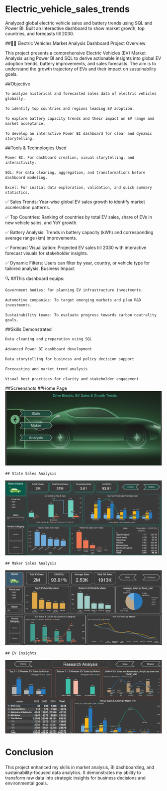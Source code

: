 # Electric_vehicle_sales_trends
Analyzed global electric vehicle sales and battery trends using SQL and Power BI. Built an interactive dashboard to show market growth, top countries, and forecasts till 2030.


 ##🚗🔋 Electric Vehicles Market Analysis Dashboard
Project Overview

This project presents a comprehensive Electric Vehicles (EV) Market Analysis using Power BI and SQL to derive actionable insights into global EV adoption trends, battery improvements, and sales forecasts. The aim is to understand the growth trajectory of EVs and their impact on sustainability goals.

##Objective

    To analyze historical and forecasted sales data of electric vehicles globally.

    To identify top countries and regions leading EV adoption.

    To explore battery capacity trends and their impact on EV range and market acceptance.

    To develop an interactive Power BI dashboard for clear and dynamic storytelling.

##Tools & Technologies Used

    Power BI: For dashboard creation, visual storytelling, and interactivity.

    SQL: For data cleaning, aggregation, and transformations before dashboard modeling.

    Excel: For initial data exploration, validation, and quick summary statistics.

✅ Sales Trends:
Year-wise global EV sales growth to identify market acceleration patterns.

✅ Top Countries:
Ranking of countries by total EV sales, share of EVs in new vehicle sales, and YoY growth.

✅ Battery Analysis:
Trends in battery capacity (kWh) and corresponding average range (km) improvements.

✅ Forecast Visualization:
Projected EV sales till 2030 with interactive forecast visuals for stakeholder insights.

✅ Dynamic Filters:
Users can filter by year, country, or vehicle type for tailored analysis.
Business Impact

🔍 ##This dashboard equips:

    Government bodies: For planning EV infrastructure investments.

    Automotive companies: To target emerging markets and plan R&D investments.

    Sustainability teams: To evaluate progress towards carbon neutrality goals.

##Skills Demonstrated

    Data cleaning and preparation using SQL

    Advanced Power BI dashboard development

    Data storytelling for business and policy decision support

    Forecasting and market trend analysis

    Visual best practices for clarity and stakeholder engagement

##Screenshots
    ##Home Page
  ![EV Sales Home](https://github.com/bhaskaranalytics/-Electric_vehicle-_sales_-trends/blob/main/Images/E1.jpg)
       
    ## State Sales Analysis

  ![EV State Analysis](https://github.com/bhaskaranalytics/-Electric_vehicle-_sales_-trends/blob/main/Images/E2.jpg)
    
    ## Maker Sales Analysis

  ![EV Maker Analysis](https://github.com/bhaskaranalytics/-Electric_vehicle-_sales_-trends/blob/main/Images/E3.jpg)
    
    ## EV Insights

  ![EV Insights](https://github.com/bhaskaranalytics/-Electric_vehicle-_sales_-trends/blob/main/Images/E4.jpg)

<h2 style="font-size:28px">Conclusion</h2>

This project enhanced my skills in market analysis, BI dashboarding, and sustainability-focused data analytics. It demonstrates my ability to transform raw data into strategic insights for business decisions and environmental goals.   
